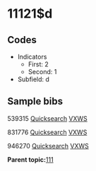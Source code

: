 # 11121$d

## Codes

-   Indicators
    -   First: 2
    -   Second: 1
-   Subfield: d

## Sample bibs

539315 [Quicksearch](https://search.library.yale.edu/catalog/539315) [VXWS](http://prodorbis.library.yale.edu:7014/vxws/GetHoldingsService?bibId=539315)

831776 [Quicksearch](https://search.library.yale.edu/catalog/831776) [VXWS](http://prodorbis.library.yale.edu:7014/vxws/GetHoldingsService?bibId=831776)

946270 [Quicksearch](https://search.library.yale.edu/catalog/946270) [VXWS](http://prodorbis.library.yale.edu:7014/vxws/GetHoldingsService?bibId=946270)

**Parent topic:**[111](../../tags/111/111.md)

